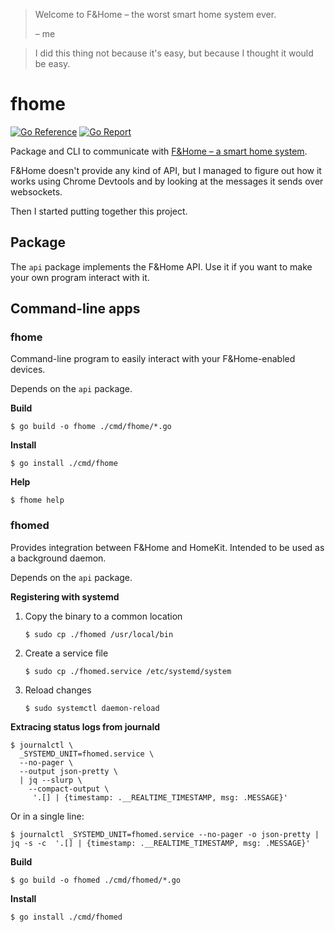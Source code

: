 > Welcome to F&Home – the worst smart home system ever.
>
> – me

> I did this thing not because it's easy, but because I thought it would be easy.

# fhome

[![Go Reference][go-reference-badge]][go-reference-link]
[![Go Report][go-report-badge]][go-report-link]

Package and CLI to communicate with [F&Home – a smart home system][fhome].

F&Home doesn't provide any kind of API, but I managed to figure out how it works
using Chrome Devtools and by looking at the messages it sends over websockets.

Then I started putting together this project.

## Package

The `api` package implements the F&Home API.
Use it if you want to make your own program interact with it.

## Command-line apps

### fhome

Command-line program to easily interact with your F&Home-enabled devices.

Depends on the `api` package.

**Build**

```console
$ go build -o fhome ./cmd/fhome/*.go
```

**Install**

```console
$ go install ./cmd/fhome
```

**Help**

```console
$ fhome help
```

### fhomed

Provides integration between F&Home and HomeKit. Intended to be used as a
background daemon.

Depends on the `api` package.

**Registering with systemd**

1. Copy the binary to a common location

    ```console
    $ sudo cp ./fhomed /usr/local/bin
    ```

2. Create a service file

    ```console
    $ sudo cp ./fhomed.service /etc/systemd/system
    ```

3. Reload changes

    ```console
    $ sudo systemctl daemon-reload
    ```

**Extracing status logs from journald**

```console
$ journalctl \
  _SYSTEMD_UNIT=fhomed.service \
  --no-pager \
  --output json-pretty \
  | jq --slurp \
    --compact-output \
     '.[] | {timestamp: .__REALTIME_TIMESTAMP, msg: .MESSAGE}'
```

Or in a single line:

```console
$ journalctl _SYSTEMD_UNIT=fhomed.service --no-pager -o json-pretty | jq -s -c  '.[] | {timestamp: .__REALTIME_TIMESTAMP, msg: .MESSAGE}'
```

**Build**

```console
$ go build -o fhomed ./cmd/fhomed/*.go
```

**Install**

```console
$ go install ./cmd/fhomed
```

[go-reference-badge]: https://pkg.go.dev/badge/github.com/bartekpacia/fhome.svg

[go-reference-link]: https://pkg.go.dev/github.com/bartekpacia/fhome

[go-report-badge]: https://goreportcard.com/badge/github.com/bartekpacia/fhome

[go-report-link]: https://goreportcard.com/report/github.com/bartekpacia/fhome

[fhome]: https://www.fhome.pl
